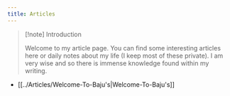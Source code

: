 ```yaml
---
title: Articles
---
```



> [!note] Introduction
> 
> Welcome to my article page. You can find some interesting articles here or daily notes about my life (I keep most of these private). I am very wise and so there is immense knowledge found within my writing. 

- [[../Articles/Welcome-To-Baju's|Welcome-To-Baju's]]

